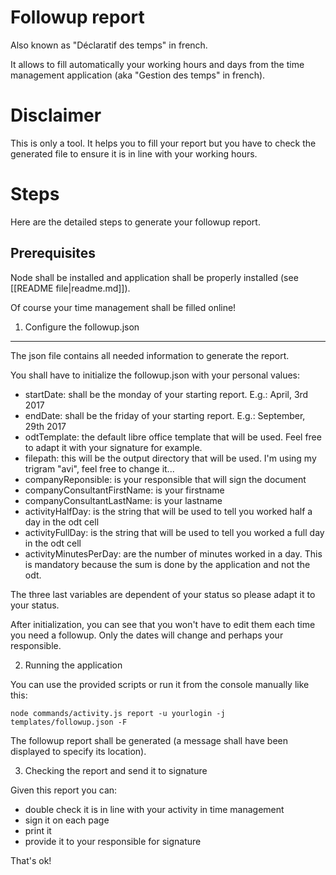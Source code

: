 Followup report
===

Also known as "Déclaratif des temps" in french.

It allows to fill automatically your working hours and days from the time management application (aka "Gestion des temps" in french).

Disclaimer
===

This is only a tool. It helps you to fill your report but you have to check the generated file to ensure it is in line with your working hours.

Steps
===

Here are the detailed steps to generate your followup report.

Prerequisites
---

Node shall be installed and application shall be properly installed (see [[README file|readme.md]]).

Of course your time management shall be filled online!

1. Configure the followup.json
---

The json file contains all needed information to generate the report.

You shall have to initialize the followup.json with your personal values:

* startDate: shall be the monday of your starting report. E.g.: April, 3rd 2017
* endDate: shall be the friday of your starting report. E.g.: September, 29th 2017
* odtTemplate: the default libre office template that will be used. Feel free to adapt it with your signature for example.
* filepath: this will be the output directory that will be used. I'm using my trigram "avi", feel free to change it...
* companyReponsible: is your responsible that will sign the document
* companyConsultantFirstName: is your firstname
* companyConsultantLastName: is your lastname
* activityHalfDay: is the string that will be used to tell you worked half a day in the odt cell
* activityFullDay: is the string that will be used to tell you worked a full day in the odt cell
* activityMinutesPerDay: are the number of minutes worked in a day. This is mandatory because the sum is done by the application and not the odt.

The three last variables are dependent of your status so please adapt it to your status.

After initialization, you can see that you won't have to edit them each time you need a followup. Only the dates will change and perhaps your responsible.

2. Running the application

You can use the provided scripts or run it from the console manually like this:

    node commands/activity.js report -u yourlogin -j templates/followup.json -F

The followup report shall be generated (a message shall have been displayed to specify its location).

3. Checking the report and send it to signature

Given this report you can:

* double check it is in line with your activity in time management
* sign it on each page
* print it
* provide it to your responsible for signature

That's ok!
